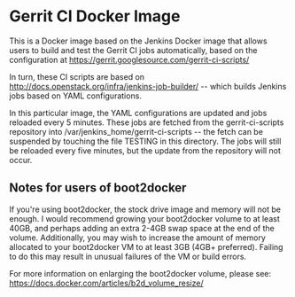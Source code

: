 # Gerrit CI Docker Image

This is a Docker image based on the Jenkins Docker image that allows users
to build and test the Gerrit CI jobs automatically, based on the configuration
at https://gerrit.googlesource.com/gerrit-ci-scripts/

In turn, these CI scripts are based on 
http://docs.openstack.org/infra/jenkins-job-builder/ -- which builds Jenkins
jobs based on YAML configurations.

In this particular image, the YAML configurations are updated and jobs
reloaded every 5 minutes.  These jobs are fetched from the gerrit-ci-scripts
repository into /var/jenkins_home/gerrit-ci-scripts -- the fetch can be
suspended by touching the file TESTING in this directory.  The jobs will still
be reloaded every five minutes, but the update from the repository will not
occur.

## Notes for users of boot2docker

If you're using boot2docker, the stock drive image and memory will not be enough.
I would recommend growing your boot2docker volume to at least 40GB, and perhaps
adding an extra 2-4GB swap space at the end of the volume.  Additionally, you
may wish to increase the amount of memory allocated to your boot2docker VM to
at least 3GB (4GB+ preferred).  Failing to do this may result in unusual
failures of the VM or build errors.

For more information on enlarging the boot2docker volume, please see:
https://docs.docker.com/articles/b2d_volume_resize/
